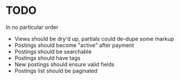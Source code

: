 # TODO #

In no particular order

* Views should be dry'd up, partials could de-dupe some markup
* Postings should become "active" after payment
* Postings should be searchable
* Postings should have tags
* New postings should ensure valid fields
* Postings list should be paginated
